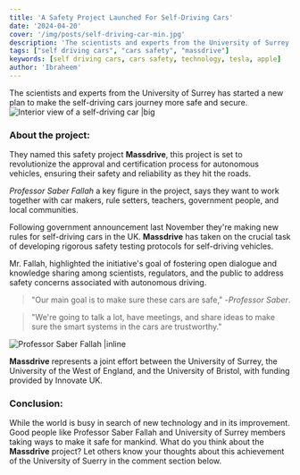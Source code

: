 ```yaml
---
title: 'A Safety Project Launched For Self-Driving Cars'
date: '2024-04-20'
cover: '/img/posts/self-driving-car-min.jpg'
description: 'The scientists and experts from the University of Surrey has started a new plan to make the self-driving cars journey more safe and secure.'
tags: ["self driving cars", "cars safety", "massdrive"]
keywords: [self driving cars, cars safety, technology, tesla, apple]
author: 'Ibraheem'
---
```


The scientists and experts from the University of Surrey has started a new plan to make the self-driving cars journey more safe and secure.
![Interior view of a self-driving car |big](/img/posts/self-driving-car.jpg)

### About the project:
They named this safety project **Massdrive**, this project is set to revolutionize the approval and certification process for autonomous vehicles, ensuring their safety and reliability as they hit the roads.

*Professor Saber Fallah* a key figure in the project, says they want to work together with car makers, rule setters, teachers, government people, and local communities.

Following government announcement last November they're making new rules for self-driving cars in the UK. **Massdrive** has taken on the crucial task of developing rigorous safety testing protocols for self-driving vehicles.

Mr. Fallah, highlighted the initiative's goal of fostering open dialogue and knowledge sharing among scientists, regulators, and the public to address safety concerns associated with autonomous driving.


> "Our main goal is to make sure these cars are safe," -*Professor Saber*.

> "We're going to talk a lot, have meetings, and share ideas to make sure the smart systems in the cars are trustworthy."

![Professor Saber Fallah |inline](/img/posts/saber-fallah.jpeg)

**Massdrive** represents a joint effort between the University of Surrey, the University of the West of England, and the University of Bristol, with funding provided by Innovate UK.

### Conclusion:
While the world is busy in search of new technology and in its improvement. Good people like Professor Saber Fallah and University of Surrey members taking ways to make it safe for mankind. What do you think about the **Massdrive** project? Let others know your thoughts about this achievement of the University of Suerry in the comment section below. 